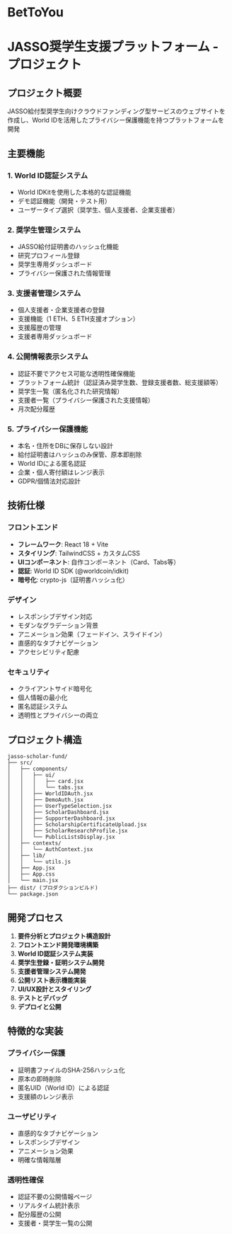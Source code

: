 # BetToYou

# JASSO奨学生支援プラットフォーム - プロジェクト

## プロジェクト概要

JASSO給付型奨学生向けクラウドファンディング型サービスのウェブサイトを作成し、World IDを活用したプライバシー保護機能を持つプラットフォームを開発

## 主要機能

### 1. World ID認証システム
- World IDKitを使用した本格的な認証機能
- デモ認証機能（開発・テスト用）
- ユーザータイプ選択（奨学生、個人支援者、企業支援者）

### 2. 奨学生管理システム
- JASSO給付証明書のハッシュ化機能
- 研究プロフィール登録
- 奨学生専用ダッシュボード
- プライバシー保護された情報管理

### 3. 支援者管理システム
- 個人支援者・企業支援者の登録
- 支援機能（1 ETH、5 ETH支援オプション）
- 支援履歴の管理
- 支援者専用ダッシュボード

### 4. 公開情報表示システム
- 認証不要でアクセス可能な透明性確保機能
- プラットフォーム統計（認証済み奨学生数、登録支援者数、総支援額等）
- 奨学生一覧（匿名化された研究情報）
- 支援者一覧（プライバシー保護された支援情報）
- 月次配分履歴

### 5. プライバシー保護機能
- 本名・住所をDBに保存しない設計
- 給付証明書はハッシュのみ保管、原本即削除
- World IDによる匿名認証
- 企業・個人寄付額はレンジ表示
- GDPR/個情法対応設計

## 技術仕様

### フロントエンド
- **フレームワーク**: React 18 + Vite
- **スタイリング**: TailwindCSS + カスタムCSS
- **UIコンポーネント**: 自作コンポーネント（Card、Tabs等）
- **認証**: World ID SDK (@worldcoin/idkit)
- **暗号化**: crypto-js（証明書ハッシュ化）

### デザイン
- レスポンシブデザイン対応
- モダンなグラデーション背景
- アニメーション効果（フェードイン、スライドイン）
- 直感的なタブナビゲーション
- アクセシビリティ配慮

### セキュリティ
- クライアントサイド暗号化
- 個人情報の最小化
- 匿名認証システム
- 透明性とプライバシーの両立

## プロジェクト構造

```
jasso-scholar-fund/
├── src/
│   ├── components/
│   │   ├── ui/
│   │   │   ├── card.jsx
│   │   │   └── tabs.jsx
│   │   ├── WorldIDAuth.jsx
│   │   ├── DemoAuth.jsx
│   │   ├── UserTypeSelection.jsx
│   │   ├── ScholarDashboard.jsx
│   │   ├── SupporterDashboard.jsx
│   │   ├── ScholarshipCertificateUpload.jsx
│   │   ├── ScholarResearchProfile.jsx
│   │   └── PublicListsDisplay.jsx
│   ├── contexts/
│   │   └── AuthContext.jsx
│   ├── lib/
│   │   └── utils.js
│   ├── App.jsx
│   ├── App.css
│   └── main.jsx
├── dist/ (プロダクションビルド)
└── package.json
```

## 開発プロセス

1. **要件分析とプロジェクト構造設計**
2. **フロントエンド開発環境構築**
3. **World ID認証システム実装**
4. **奨学生登録・証明システム開発**
5. **支援者管理システム開発**
6. **公開リスト表示機能実装**
7. **UI/UX設計とスタイリング**
8. **テストとデバッグ**
9. **デプロイと公開**

## 特徴的な実装

### プライバシー保護
- 証明書ファイルのSHA-256ハッシュ化
- 原本の即時削除
- 匿名UID（World ID）による認証
- 支援額のレンジ表示

### ユーザビリティ
- 直感的なタブナビゲーション
- レスポンシブデザイン
- アニメーション効果
- 明確な情報階層

### 透明性確保
- 認証不要の公開情報ページ
- リアルタイム統計表示
- 配分履歴の公開
- 支援者・奨学生一覧の公開
